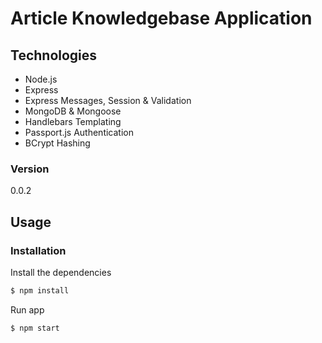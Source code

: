 # Article Knowledgebase Application



## Technologies
* Node.js
* Express
* Express Messages, Session & Validation
* MongoDB & Mongoose
* Handlebars Templating
* Passport.js Authentication
* BCrypt Hashing

### Version
0.0.2

## Usage


### Installation

Install the dependencies

```sh
$ npm install
```
Run app

```sh
$ npm start
```